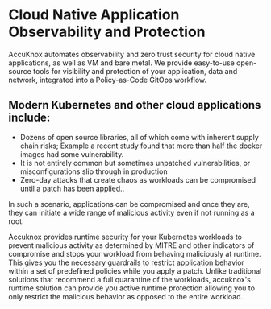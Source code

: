 # Cloud Native Application Observability and Protection

AccuKnox automates observability and zero trust security for cloud native applications, as well as VM and bare metal. We provide easy-to-use open-source tools for visibility and protection of your application, data and network, integrated into a Policy-as-Code GitOps workflow.

## Modern Kubernetes and other cloud applications include:

- Dozens of open source libraries, all of which come with inherent supply chain risks; Example a recent study found that more than half the docker images had some vulnerability.
- It is not entirely common but sometimes unpatched vulnerabilities, or misconfigurations slip through in production
- Zero-day attacks that create chaos as workloads can be compromised until a patch has been applied..

In such a scenario, applications can be compromised and once they are, they can initiate a wide range of malicious activity even if not running as a root.

Accuknox provides runtime security for your Kubernetes workloads to prevent malicious activity as determined by MITRE and other indicators of compromise and stops your workload from behaving maliciously at runtime. This gives you the necessary guardrails to restrict application behavior within a set of predefined policies while you apply a patch. Unlike traditional solutions that recommend a full quarantine of the workloads, accuknox's runtime solution can provide you active runtime protection allowing you to only restrict the malicious behavior as opposed to the entire workload.

